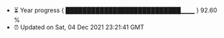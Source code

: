 - ⏳ Year progress { ███████████████████████████▁▁▁ } 92.60 %
- ⏰ Updated on Sat, 04 Dec 2021 23:21:41 GMT

